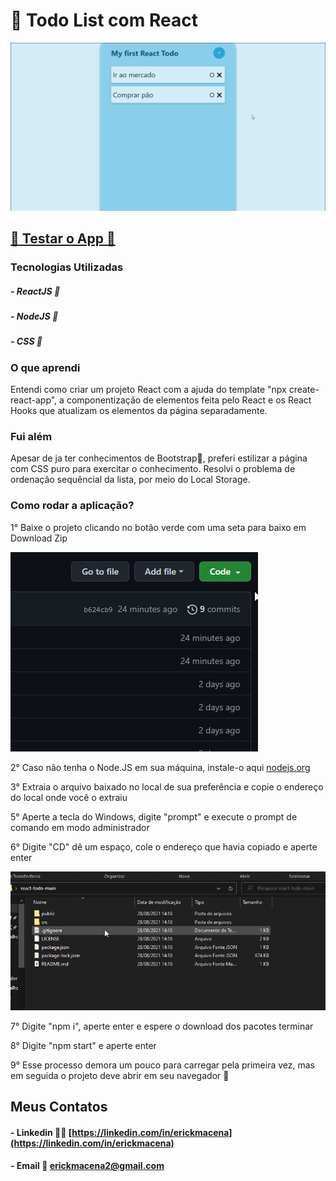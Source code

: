 # 📑 Todo List com React

![Meu todo list](./github-assets/todo.gif)

## [🙂 Testar o App 🙂](ericktodo.netlify.app)

### Tecnologias Utilizadas

##### - ReactJS 💛
##### - NodeJS 💚
##### - CSS 💙

### O que aprendi

Entendi como criar um projeto React com a ajuda do template "npx create-react-app", a componentização de elementos feita pelo React e os React Hooks que atualizam os elementos da página separadamente.

### Fui além

Apesar de ja ter conhecimentos de Bootstrap💜, preferi estilizar a página com CSS puro para exercitar o conhecimento. Resolvi o problema de ordenação sequêncial da lista, por meio do Local Storage.

### Como rodar a aplicação?

1° Baixe o projeto clicando no botão verde com uma seta para baixo em Download Zip

![Baixando projeto](./github-assets/download-project.gif)

2° Caso não tenha o Node.JS em sua máquina, instale-o aqui [nodejs.org](https://nodejs.org)

3° Extraia o arquivo baixado no local de sua preferência e copie o endereço do local onde você o extraiu

5° Aperte a tecla do Windows, digite "prompt" e execute o prompt de comando em modo administrador

6° Digite "CD" dê um espaço, cole o endereço que havia copiado e aperte enter

![Copiando o endereço](./github-assets/prompt.gif)

7° Digite "npm i", aperte enter e espere o download dos pacotes terminar

8° Digite "npm start" e aperte enter

9° Esse processo demora um pouco para carregar pela primeira vez, mas em seguida o projeto deve abrir em seu navegador 🙂

## Meus Contatos

#### - Linkedin 👨‍💻 [https://linkedin.com/in/erickmacena](https://linkedin.com/in/erickmacena)

#### - Email 📧 erickmacena2@gmail.com
